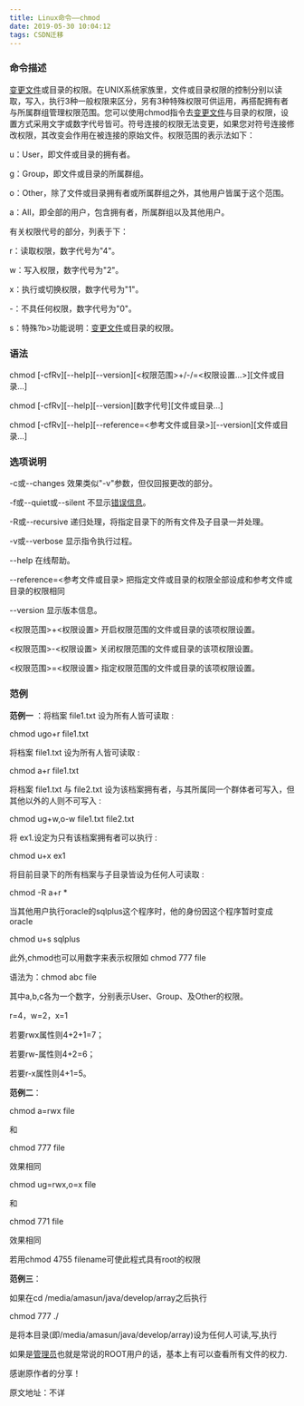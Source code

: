 ```yaml
---
title: Linux命令——chmod
date: 2019-05-30 10:04:12
tags: CSDN迁移
---
```

   ### 命令描述

 [变更文件](http://baike.baidu.com/edit/id=1229012&amp;subLemmaId=1229012&amp;dl=2#)或目录的权限。在UNIX系统家族里，文件或目录权限的控制分别以读取，写入，执行3种一般权限来区分，另有3种特殊权限可供运用，再搭配拥有者与所属群组管理权限范围。您可以使用chmod指令去[变更文件](http://baike.baidu.com/edit/id=1229012&amp;subLemmaId=1229012&amp;dl=2#)与目录的权限，设置方式采用文字或数字代号皆可。符号连接的权限无法变更，如果您对符号连接修改权限，其改变会作用在被连接的原始文件。权限范围的表示法如下：

 u：User，即文件或目录的拥有者。

 g：Group，即文件或目录的所属群组。

 o：Other，除了文件或目录拥有者或所属群组之外，其他用户皆属于这个范围。

 a：All，即全部的用户，包含拥有者，所属群组以及其他用户。

 有关权限代号的部分，列表于下：

 r：读取权限，数字代号为"4"。

 w：写入权限，数字代号为"2"。

 x：执行或切换权限，数字代号为"1"。

 -：不具任何权限，数字代号为"0"。

 s：特殊?b>功能说明：[变更文件](http://baike.baidu.com/edit/id=1229012&amp;subLemmaId=1229012&amp;dl=2#)或目录的权限。

 
### []()语法

 chmod [-cfRv][--help][--version][<权限范围>+/-/=<权限设置...>][文件或目录...]

 chmod [-cfRv][--help][--version][数字代号][文件或目录...]

 chmod [-cfRv][--help][--reference=<参考文件或目录>][--version][文件或目录...]

 
### []()选项说明

 -c或--changes 效果类似"-v"参数，但仅回报更改的部分。

 -f或--quiet或--silent 不显示[错误信息](http://baike.baidu.com/edit/id=1229012&amp;subLemmaId=1229012&amp;dl=2#)。

 -R或--recursive 递归处理，将指定目录下的所有文件及子目录一并处理。

 -v或--verbose 显示指令执行过程。

 --help 在线帮助。

 --reference=<参考文件或目录> 把指定文件或目录的权限全部设成和参考文件或目录的权限相同

 --version 显示版本信息。

 <权限范围>+<权限设置> 开启权限范围的文件或目录的该项权限设置。

 <权限范围>-<权限设置> 关闭权限范围的文件或目录的该项权限设置。

 <权限范围>=<权限设置> 指定权限范围的文件或目录的该项权限设置。

 
### []()范例

 **范例一** ：将档案 file1.txt 设为所有人皆可读取 :

 chmod ugo+r file1.txt

 将档案 file1.txt 设为所有人皆可读取 :

 chmod a+r file1.txt

 将档案 file1.txt 与 file2.txt 设为该档案拥有者，与其所属同一个群体者可写入，但其他以外的人则不可写入 :

 chmod ug+w,o-w file1.txt file2.txt

 将 ex1.设定为只有该档案拥有者可以执行 :

 chmod u+x ex1

 将目前目录下的所有档案与子目录皆设为任何人可读取 :

 chmod -R a+r *

 当其他用户执行oracle的sqlplus这个程序时，他的身份因这个程序暂时变成oracle

 chmod u+s sqlplus

 此外,chmod也可以用数字来表示权限如 chmod 777 file

 语法为：chmod abc file

 其中a,b,c各为一个数字，分别表示User、Group、及Other的权限。

 r=4，w=2，x=1

 若要rwx属性则4+2+1=7；

 若要rw-属性则4+2=6；

 若要r-x属性则4+1=5。

 **范例二**：

 chmod a=rwx file

 和

 chmod 777 file

 效果相同

 chmod ug=rwx,o=x file

 和

 chmod 771 file

 效果相同

 若用chmod 4755 filename可使此程式具有root的权限

 **范例三**：

 如果在cd /media/amasun/java/develop/array之后执行

 chmod 777 ./

 是将本目录(即/media/amasun/java/develop/array)设为任何人可读,写,执行

 如果是[管理员](http://baike.baidu.com/edit/id=1229012&amp;subLemmaId=1229012&amp;dl=2#)也就是常说的ROOT用户的话，基本上有可以查看所有文件的权力.

 

 感谢原作者的分享！

 原文地址：不详

   
 